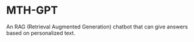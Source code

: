 # MTH-GPT
An RAG (Retrieval Augmented Generation) chatbot that can give answers based on personalized text. 
